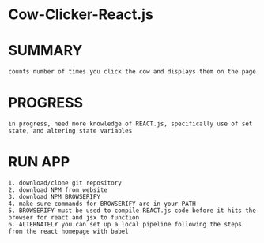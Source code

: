 # Cow-Clicker-React.js

# SUMMARY
    counts number of times you click the cow and displays them on the page
    
# PROGRESS
    in progress, need more knowledge of REACT.js, specifically use of set state, and altering state variables

# RUN APP
    1. download/clone git repository
    2. download NPM from website
    3. download NPM BROWSERIFY
    4. make sure commands for BROWSERIFY are in your PATH
    5. BROWSERIFY must be used to compile REACT.js code before it hits the browser for react and jsx to function
    6. ALTERNATELY you can set up a local pipeline following the steps from the react homepage with babel
